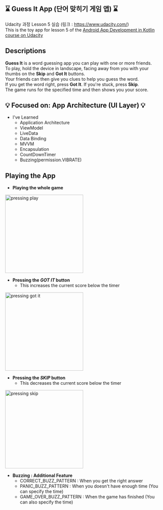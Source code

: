 ## :hourglass: Guess It App (단어 맞히기 게임 앱) :hourglass:
Udacity 과정 Lesson 5 실습 (링크 : https://www.udacity.com/) <br>
This is the toy app for lesson 5 of the [Android App Development in Kotlin course on Udacity](https://www.udacity.com/course/developing-android-apps-with-kotlin--ud9012)

## Descriptions
**Guess It** is a word guessing app you can play with one or more friends. <br/> 
To play, hold the device in landscape, facing away from you with your thumbs on the **Skip** and **Got It** buttons. <br/>
Your friends can then give you clues to help you guess the word. <br/>
If you get the word right, press **Got It**. If you're stuck, press **Skip**. <br/>
The game runs for the specified time and then shows you your score.

## :bulb: Focused on: App Architecture (UI Layer) :bulb:
* I've Learned
   * Application Architecture
   * ViewModel
   * LiveData
   * Data Binding
   * MVVM
   * Encapsulation
   * CountDownTimer
   * Buzzing(permission.VIBRATE)

## Playing the App

* **Playing the whole game**
<img width="250" alt = "pressing play" src = "https://user-images.githubusercontent.com/49539592/92930943-b734c680-f47d-11ea-8fa4-ca50d4f9f33b.gif">
<br/>

* **Pressing the <i>GOT IT</i> button**
  * This increases the current score below the timer
<img width="250" alt = "pressing got it" src = "https://user-images.githubusercontent.com/49539592/92930375-f282c580-f47c-11ea-944a-21a2708dbdf4.gif">
<br/>

* **Pressing the <i>SKIP</i> button**
  * This decreases the current score below the timer
<img width="250" alt = "pressing skip" src = "https://user-images.githubusercontent.com/49539592/92929362-615f1f00-f47b-11ea-9839-b962a52b277e.gif">
<br/>

* **Buzzing : Additional Feature**
  * CORRECT_BUZZ_PATTERN : When you get the right answer
  * PANIC_BUZZ_PATTERN : When you doesn't have enough time (You can specify the time)
  * GAME_OVER_BUZZ_PATTERN : When the game has finished (You can also specify the time)
<br/>
